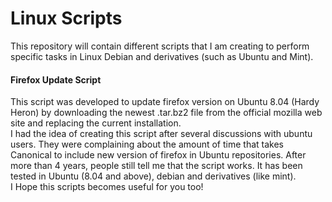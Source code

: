 <h1>Linux Scripts</h1>

This repository will contain different scripts that I am creating to perform specific tasks in Linux Debian and derivatives (such as Ubuntu and Mint).


<h4>Firefox Update Script</h4>

This script was developed to update firefox version on Ubuntu 8.04
(Hardy Heron) by downloading the newest .tar.bz2 file from the official mozilla web site and replacing the current installation.<br>
I had the idea of creating this script after several discussions with ubuntu users. They were complaining about the amount of time that takes Canonical to include new version of firefox in Ubuntu repositories. 
After more than 4 years, people still tell me that the script works. It has been tested in Ubuntu (8.04 and above), debian and derivatives (like mint).<br> 
I Hope this scripts becomes useful for you too!
